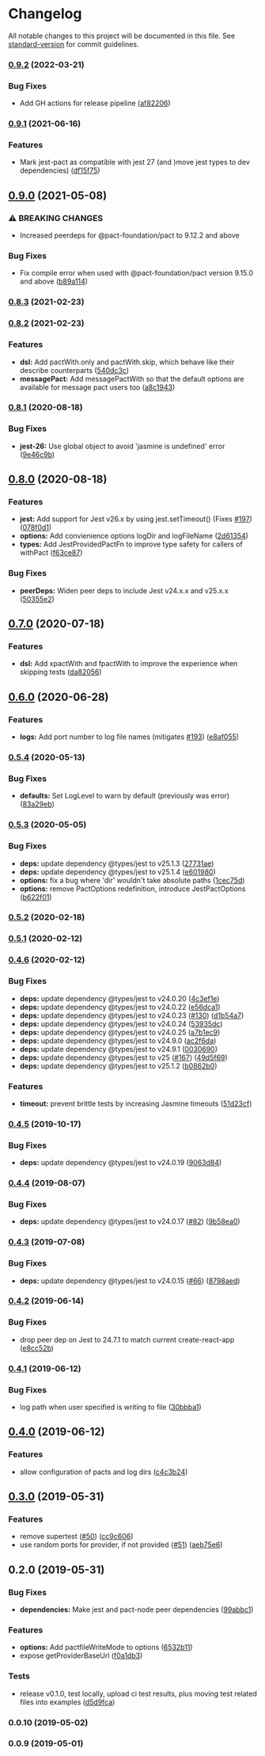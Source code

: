 # Changelog

All notable changes to this project will be documented in this file. See [standard-version](https://github.com/conventional-changelog/standard-version) for commit guidelines.

### [0.9.2](https://github.com/pact-foundation/jest-pact/compare/v0.9.1...v0.9.2) (2022-03-21)


### Bug Fixes

* Add GH actions for release pipeline ([af82206](https://github.com/pact-foundation/jest-pact/commit/af822069941c9cf33fd3dc2f9fac794342d43900))

### [0.9.1](https://github.com/pact-foundation/jest-pact/compare/v0.9.0...v0.9.1) (2021-06-16)


### Features

* Mark jest-pact as compatible with jest 27 (and )move jest types to dev dependencies) ([df15f75](https://github.com/pact-foundation/jest-pact/commit/df15f75b3df4f201aed850feda348005d10a61ce))

## [0.9.0](https://github.com/pact-foundation/jest-pact/compare/v0.8.3...v0.9.0) (2021-05-08)


### ⚠ BREAKING CHANGES

* Increased peerdeps for @pact-foundation/pact to 9.12.2 and above

### Bug Fixes

* Fix compile error when used with @pact-foundation/pact version 9.15.0 and above ([b89a114](https://github.com/pact-foundation/jest-pact/commit/b89a114921c126aa291a722d017ec4c44a834550))

### [0.8.3](https://github.com/pact-foundation/jest-pact/compare/v0.8.2...v0.8.3) (2021-02-23)

### [0.8.2](https://github.com/pact-foundation/jest-pact/compare/v0.8.1...v0.8.2) (2021-02-23)


### Features

* **dsl:** Add pactWith.only and pactWith.skip, which behave like their describe counterparts ([540dc3c](https://github.com/pact-foundation/jest-pact/commit/540dc3c692bcb25d1175f73c4d5da1babb001087))
* **messagePact:** Add messagePactWith so that the default options are available for message pact users too ([a8c1943](https://github.com/pact-foundation/jest-pact/commit/a8c19435546f374130eda3c431254911a7142e37))

### [0.8.1](https://github.com/pact-foundation/jest-pact/compare/v0.8.0...v0.8.1) (2020-08-18)


### Bug Fixes

* **jest-26:** Use global object to avoid 'jasmine is undefined' error ([9e46c9b](https://github.com/pact-foundation/jest-pact/commit/9e46c9b0c150396b176fd1d6905a0d63e9d03db1))

## [0.8.0](https://github.com/pact-foundation/jest-pact/compare/v0.7.0...v0.8.0) (2020-08-18)


### Features

* **jest:** Add support for Jest v26.x by using jest.setTimeout() (Fixes [#197](https://github.com/pact-foundation/jest-pact/issues/197)) ([078f0d1](https://github.com/pact-foundation/jest-pact/commit/078f0d112ba5dcf0bdbca3ddc34fbd3d0fa1db2a))
* **options:** Add convienience options logDir and logFileName ([2d61354](https://github.com/pact-foundation/jest-pact/commit/2d61354065ad1bbb4e42238953c51b745297f35f))
* **types:** Add JestProvidedPactFn to improve type safety for callers of withPact ([f63ce87](https://github.com/pact-foundation/jest-pact/commit/f63ce871188e74d54789c6f45e97a36483d5a3ca))


### Bug Fixes

* **peerDeps:** Widen peer deps to include Jest v24.x.x and v25.x.x ([50355e2](https://github.com/pact-foundation/jest-pact/commit/50355e2751cf3b5bd39b8f44998832cdbfa178e8))

## [0.7.0](https://github.com/pact-foundation/jest-pact/compare/v0.6.0...v0.7.0) (2020-07-18)


### Features

* **dsl:** Add xpactWith and fpactWith to improve the experience when skipping tests ([da82056](https://github.com/pact-foundation/jest-pact/commit/da82056a1c56e77e27f4fa52964f943959519310))

## [0.6.0](https://github.com/pact-foundation/jest-pact/compare/v0.5.4...v0.6.0) (2020-06-28)


### Features

* **logs:** Add port number to log file names (mitigates [#193](https://github.com/pact-foundation/jest-pact/issues/193)) ([e8af055](https://github.com/pact-foundation/jest-pact/commit/e8af0551c08c13d09fc96a5fc6360cc45235b483))

### [0.5.4](https://github.com/pact-foundation/jest-pact/compare/v0.5.3...v0.5.4) (2020-05-13)


### Bug Fixes

* **defaults:** Set LogLevel to warn by default (previously was error) ([83a29eb](https://github.com/pact-foundation/jest-pact/commit/83a29eb224dce0c427c881b7b48cd5bdc1af6037))

### [0.5.3](https://github.com/pact-foundation/jest-pact/compare/v0.5.2...v0.5.3) (2020-05-05)


### Bug Fixes

* **deps:** update dependency @types/jest to v25.1.3 ([27731ae](https://github.com/pact-foundation/jest-pact/commit/27731aea77ad2a76c290f2d7a9a35730d6f537bc))
* **deps:** update dependency @types/jest to v25.1.4 ([e601980](https://github.com/pact-foundation/jest-pact/commit/e601980b0b61cb0f6d33cb5cd4deccaaefe22eec))
* **options:** fix a bug where 'dir' wouldn't take absolute paths ([1cec75d](https://github.com/pact-foundation/jest-pact/commit/1cec75d4673a250a3c96ba0385262ebfecaf7e11))
* **options:** remove PactOptions redefinition, introduce JestPactOptions ([b622f01](https://github.com/pact-foundation/jest-pact/commit/b622f0171799745d6aeaf4a3924367f413b3b334))

### [0.5.2](https://github.com/YOU54F/jest-pact/compare/v0.5.1...v0.5.2) (2020-02-18)

### [0.5.1](https://github.com/YOU54F/jest-pact/compare/v0.4.6...v0.5.1) (2020-02-12)

### [0.4.6](https://github.com/YOU54F/jest-pact/compare/v0.4.5...v0.4.6) (2020-02-12)


### Bug Fixes

* **deps:** update dependency @types/jest to v24.0.20 ([4c3ef1e](https://github.com/YOU54F/jest-pact/commit/4c3ef1e))
* **deps:** update dependency @types/jest to v24.0.22 ([e56dca1](https://github.com/YOU54F/jest-pact/commit/e56dca1))
* **deps:** update dependency @types/jest to v24.0.23 ([#130](https://github.com/YOU54F/jest-pact/issues/130)) ([d1b54a7](https://github.com/YOU54F/jest-pact/commit/d1b54a7))
* **deps:** update dependency @types/jest to v24.0.24 ([53935dc](https://github.com/YOU54F/jest-pact/commit/53935dc))
* **deps:** update dependency @types/jest to v24.0.25 ([a7b1ec9](https://github.com/YOU54F/jest-pact/commit/a7b1ec9))
* **deps:** update dependency @types/jest to v24.9.0 ([ac2f6da](https://github.com/YOU54F/jest-pact/commit/ac2f6da))
* **deps:** update dependency @types/jest to v24.9.1 ([0030690](https://github.com/YOU54F/jest-pact/commit/0030690))
* **deps:** update dependency @types/jest to v25 ([#167](https://github.com/YOU54F/jest-pact/issues/167)) ([49d5f69](https://github.com/YOU54F/jest-pact/commit/49d5f69))
* **deps:** update dependency @types/jest to v25.1.2 ([b0862b0](https://github.com/YOU54F/jest-pact/commit/b0862b0))


### Features

* **timeout:** prevent brittle tests by increasing Jasmine timeouts ([51d23cf](https://github.com/YOU54F/jest-pact/commit/51d23cf))

### [0.4.5](https://github.com/YOU54F/jest-pact/compare/v0.4.4...v0.4.5) (2019-10-17)


### Bug Fixes

* **deps:** update dependency @types/jest to v24.0.19 ([9063d84](https://github.com/YOU54F/jest-pact/commit/9063d84))



### [0.4.4](https://github.com/YOU54F/jest-pact/compare/v0.4.3...v0.4.4) (2019-08-07)


### Bug Fixes

* **deps:** update dependency @types/jest to v24.0.17 ([#82](https://github.com/YOU54F/jest-pact/issues/82)) ([9b58ea0](https://github.com/YOU54F/jest-pact/commit/9b58ea0))



### [0.4.3](https://github.com/YOU54F/jest-pact/compare/v0.4.2...v0.4.3) (2019-07-08)


### Bug Fixes

* **deps:** update dependency @types/jest to v24.0.15 ([#66](https://github.com/YOU54F/jest-pact/issues/66)) ([8798aed](https://github.com/YOU54F/jest-pact/commit/8798aed))



### [0.4.2](https://github.com/YOU54F/jest-pact/compare/v0.3.0...v0.4.2) (2019-06-14)


### Bug Fixes

* drop peer dep on Jest to 24.7.1 to match current create-react-app ([e8cc52b](https://github.com/YOU54F/jest-pact/commit/e8cc52b))



### [0.4.1](https://github.com/YOU54F/jest-pact/compare/v0.4.0...v0.4.1) (2019-06-12)


### Bug Fixes

* log path when user specified is writing to file ([30bbba1](https://github.com/YOU54F/jest-pact/commit/30bbba1))



## [0.4.0](https://github.com/YOU54F/jest-pact/compare/v0.3.0...v0.4.0) (2019-06-12)


### Features

* allow configuration of pacts and log dirs ([c4c3b24](https://github.com/YOU54F/jest-pact/commit/c4c3b24))



## [0.3.0](https://github.com/YOU54F/jest-pact/compare/v0.2.0...v0.3.0) (2019-05-31)


### Features

* remove supertest ([#50](https://github.com/YOU54F/jest-pact/issues/50)) ([cc9c606](https://github.com/YOU54F/jest-pact/commit/cc9c606))
* use random ports for provider, if not provided ([#51](https://github.com/YOU54F/jest-pact/issues/51)) ([aeb75e6](https://github.com/YOU54F/jest-pact/commit/aeb75e6))



## 0.2.0 (2019-05-31)


### Bug Fixes

* **dependencies:** Make jest and pact-node peer dependencies ([99abbc1](https://github.com/YOU54F/jest-pact/commit/99abbc1))


### Features

* **options:** Add pactfileWriteMode to options ([6532b11](https://github.com/YOU54F/jest-pact/commit/6532b11))
* expose getProviderBaseUrl ([f0a1db3](https://github.com/YOU54F/jest-pact/commit/f0a1db3))


### Tests

* release v0.1.0, test locally, upload ci test results, plus moving test related files into examples ([d5d9fca](https://github.com/YOU54F/jest-pact/commit/d5d9fca))



### 0.0.10 (2019-05-02)



### 0.0.9 (2019-05-01)
